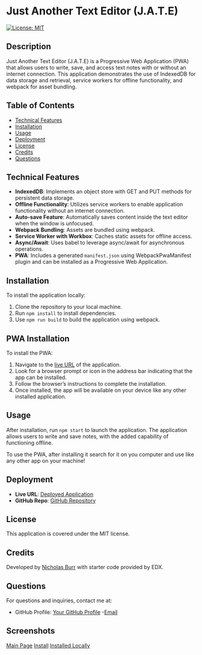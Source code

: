 # Just Another Text Editor (J.A.T.E)

[![License: MIT](https://img.shields.io/badge/License-MIT-yellow.svg)](https://opensource.org/licenses/MIT)

## Description
Just Another Text Editor (J.A.T.E) is a Progressive Web Application (PWA) that allows users to write, save, and access text notes with or without an internet connection. This application demonstrates the use of IndexedDB for data storage and retrieval, service workers for offline functionality, and webpack for asset bundling.

## Table of Contents
- [Technical Features](#technical-features)
- [Installation](#installation)
- [Usage](#usage)
- [Deployment](#deployment)
- [License](#license)
- [Credits](#credits)
- [Questions](#questions)

## Technical Features
- **IndexedDB**: Implements an object store with GET and PUT methods for persistent data storage.
- **Offline Functionality**: Utilizes service workers to enable application functionality without an internet connection.
- **Auto-save Feature**: Automatically saves content inside the text editor when the window is unfocused.
- **Webpack Bundling**: Assets are bundled using webpack.
- **Service Worker with Workbox**: Caches static assets for offline access.
- **Async/Await**: Uses babel to leverage async/await for asynchronous operations.
- **PWA**: Includes a generated `manifest.json` using WebpackPwaManifest plugin and can be installed as a Progressive Web Application.

## Installation
To install the application locally:
1. Clone the repository to your local machine.
2. Run `npm install` to install dependencies.
3. Use `npm run build` to build the application using webpack.

## PWA Installation
To install the PWA:
1. Navigate to the [live URL](https://text-editor-pwa-production.up.railway.app/) of the application.
2. Look for a browser prompt or icon in the address bar indicating that the app can be installed.
3. Follow the browser’s instructions to complete the installation.
4. Once installed, the app will be available on your device like any other installed application.

## Usage 
After installation, run `npm start` to launch the application. The application allows users to write and save notes, with the added capability of functioning offline.

To use the PWA, after installing it search for it on you computer and use like any other app on your machine!

## Deployment
- **Live URL**: [Deployed Application](https://text-editor-pwa-production.up.railway.app/)
- **GitHub Repo**: [GitHub Repository](https://github.com/itsmenickfromschool/Text-Editor-PWA) 

## License
This application is covered under the MIT license.

## Credits
Developed by [Nicholas Burr](https://github.com/itsmenickfromschool) with starter code provided by EDX.

## Questions
For questions and inquiries, contact me at:
- GitHub Profile: [Your GitHub Profile](https://github.com/itsmenickfromschool)
-[Email](mailto:nicholasstclairburr@gmail.com)

## Screenshots
[Main Page](./screenshots/mainsite.png)
[Install](./screenshots/install.png)
[Installed Locally](./screenshots/beans.png)

